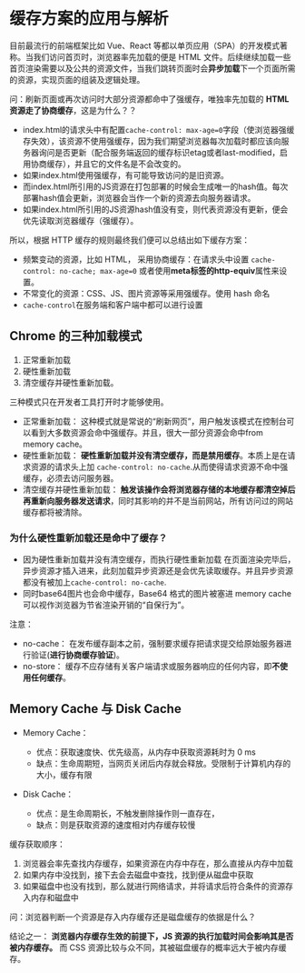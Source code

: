 # 缓存方案的应用与解析
目前最流行的前端框架比如 Vue、React 等都以单页应用（SPA）的开发模式著称。当我们访问首页时，浏览器率先加载的便是 HTML 文件。后续继续加载一些首页渲染需要以及公共的资源文件，当我们跳转页面时会**异步加载**下一个页面所需的资源，实现页面的组装及逻辑处理。

问：刷新页面或再次访问时大部分资源都命中了强缓存，唯独率先加载的 **HTML 资源走了协商缓存**，这是为什么？？

+ index.html的请求头中有配置`cache-control: max-age=0`字段（使浏览器强缓存失效），该资源不使用强缓存，因为我们期望浏览器每次加载时都应该向服务器询问是否更新（配合服务端返回的缓存标识etag或者last-modified，启用协商缓存），并且它的文件名是不会改变的。
+ 如果index.html使用强缓存，有可能导致访问的是旧资源。
+ 而index.html所引用的JS资源在打包部署的时候会生成唯一的hash值。每次部署hash值会更新，浏览器会当作一个新的资源去向服务器请求。
+ 如果index.html所引用的JS资源hash值没有变，则代表资源没有更新，便会优先读取浏览器缓存（强缓存）。

所以，根据 HTTP 缓存的规则最终我们便可以总结出如下缓存方案：
+ 频繁变动的资源，比如 HTML， 采用协商缓存：在请求头中设置 `cache-control: no-cache; max-age=0` 或者使用**meta标签的http-equiv**属性来设置。
+ 不常变化的资源：CSS、JS、图片资源等采用强缓存。使用 hash 命名
+ `cache-control`在服务端和客户端中都可以进行设置

## Chrome 的三种加载模式

1. 正常重新加载
2. 硬性重新加载
3. 清空缓存并硬性重新加载。
   
三种模式只在开发者工具打开时才能够使用。
  

+ 正常重新加载：
这种模式就是常说的“刷新网页”，用户触发该模式在控制台可以看到大多数资源会命中强缓存。并且，很大一部分资源会命中from memory cache。
+ 硬性重新加载：
**硬性重新加载并没有清空缓存，而是禁用缓存**。本质上是在请求资源的请求头上加 `cache-control: no-cache`.从而使得请求资源不命中强缓存，必须去访问服务器。
+ 清空缓存并硬性重新加载：
**触发该操作会将浏览器存储的本地缓存都清空掉后再重新向服务器发送请求**，同时其影响的并不是当前网站，所有访问过的网站缓存都将被清除。

### 为什么硬性重新加载还是命中了缓存？
+ 因为硬性重新加载并没有清空缓存，而执行硬性重新加载 在页面渲染完毕后，异步资源才插入进来，此刻加载异步资源还是会优先读取缓存。并且异步资源都没有被加上`cache-control: no-cache`.
+ 同时base64图片也会命中缓存，Base64 格式的图片被塞进 memory cache 可以视作浏览器为节省渲染开销的“自保行为”。

注意：
+ no-cache：
在发布缓存副本之前，强制要求缓存把请求提交给原始服务器进行验证(**进行协商缓存验证**)。
+ no-store：
缓存不应存储有关客户端请求或服务器响应的任何内容，即**不使用任何缓存**。

## Memory Cache 与 Disk Cache

+ Memory Cache： 
  + 优点：获取速度快、优先级高，从内存中获取资源耗时为 0 ms
  + 缺点：生命周期短，当网页关闭后内存就会释放。受限制于计算机内存的大小，缓存有限

+ Disk Cache：
  + 优点：是生命周期长，不触发删除操作则一直存在，
  + 缺点：则是获取资源的速度相对内存缓存较慢

缓存获取顺序：
1. 浏览器会率先查找内存缓存，如果资源在内存中存在，那么直接从内存中加载
2. 如果内存中没找到，接下去会去磁盘中查找，找到便从磁盘中获取
3. 如果磁盘中也没有找到，那么就进行网络请求，并将请求后符合条件的资源存入内存和磁盘中

问：浏览器判断一个资源是存入内存缓存还是磁盘缓存的依据是什么？

结论之一： **浏览器内存缓存生效的前提下，JS 资源的执行加载时间会影响其是否被内存缓存。** 而 CSS 资源比较与众不同，其被磁盘缓存的概率远大于被内存缓存。

